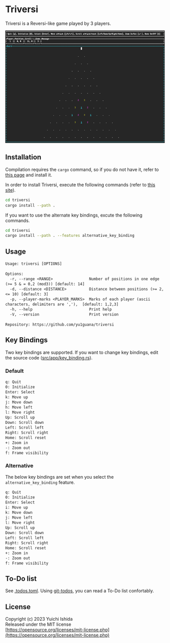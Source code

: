 # Triversi

Triversi is a Reversi-like game played by 3 players.

![Game image](images/game_image.png)

## Installation

Compilation requires the `cargo` command, so if you do not have it,
refer to [this page](https://www.rust-lang.org/ja/tools/install) and install it.

In order to install Triversi, execute the following commands
(refer to [this site](https://doc.rust-lang.org/cargo/commands/cargo-install.html)).

```sh
cd triversi
cargo install --path .
```

If you want to use the alternate key bindings, excute the following commands.

```sh
cd triversi
cargo install --path . --features alternative_key_binding
```

## Usage

```text
Usage: triversi [OPTIONS]

Options:
  -r, --range <RANGE>                Number of positions in one edge (>= 5 & = 0,2 (mod3)) [default: 14]
  -d, --distance <DISTANCE>          Distance between positions (>= 2, <= 10) [default: 3]
  -p, --player-marks <PLAYER_MARKS>  Marks of each player (ascii characters, delimiters are ','),  [default: 1,2,3]
  -h, --help                         Print help
  -V, --version                      Print version

Repository: https://github.com/yu1guana/triversi
```

## Key Bindings

Two key bindings are supported.
If you want to change key bindings, edit the source code ([src/app/key\_binding.rs](src/app/key_binding.rs)).

### Default

```
q: Quit
0: Initialize
Enter: Select
k: Move up
j: Move down
h: Move left
l: Move right
Up: Scroll up
Down: Scroll down
Left: Scroll left
Right: Scroll right
Home: Scroll reset
+: Zoom in
-: Zoom out
f: Frame visibility
```

### Alternative

The below key bindings are set when you select the `alternative_key_binding` feature.

```
q: Quit
0: Initialize
Enter: Select
i: Move up
k: Move down
j: Move left
l: Move right
Up: Scroll up
Down: Scroll down
Left: Scroll left
Right: Scroll right
Home: Scroll reset
+: Zoom in
-: Zoom out
f: Frame visibility
```

## To-Do list

See [.todos.toml](.todos.toml).
Using [git-todos](https://github.com/yu1guana/git-todos), you can read a To-Do list confortably.

## License
Copyright (c) 2023 Yuichi Ishida  
Released under the MIT license  
[https://opensource.org/licenses/mit-license.php](https://opensource.org/licenses/mit-license.php)
